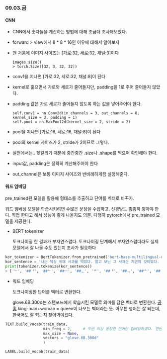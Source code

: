 ### 09.03.금

#### CNN

- CNN에서 숫자들을 계산하는 방법에 대해 조금더 조사해보았다.
- forward > view에서 8 * 8 * 16인 이유에 대해서 알아보자



- 맨 처음에 이미지 사이즈는 [가로:32, 세로:32, 채널:3]이다

  ```
  images.size()
  > torch.Size([32, 3, 32, 32])
  ```

  

- conv1을 지나면 [가로:32, 세로:32, 채널:8]이 된다

- kernel로 훑으면서 가로와 세로가 줄어들지만, padding을 1로 주어 줄어들지 않았다.

- padding 값은 가로 세로가 줄어들지 않도록 하는 값을 넣어주어야 한다.

  ```
  self.conv1 = nn.Conv2d(in_channels = 3, out_channels = 8, kernel_size = 3, padding = 1)
  self.pool = nn.MaxPool2d(kernel_size = 2, stride = 2)
  ```

  

- pool을 지나면 [가로:16, 세로:16, 채널:8]이 된다
- pool의 kernel 사이즈가 2, stride가 2이므로 그렇다.



- 실전에서는.. 헷갈리기 때문에 중간중간 .size나 .shape를 찍으며 확인해야 한다.

- input값, padding은 정확히 계산해주어야 한다
- out_channel은 보통 이미지 사이즈와 반비례하게끔 설정해준다.



#### 워드 임베딩

pre_trained된 모델을 활용해 형태소를 추출하고 단어를 벡터로 바꾸자. 

워드 임베딩 모델을 학습시키려면 수많은 문장을 수집하고, 신경망도 촘촘히 쌓아야 한다. 직접 한다고 해서 성능이 좋게 나올지도 의문. 다행히 pytorch에서 pre_trained 모델을 제공한다.

- BERT tokenizer

  토크나이징 한 결과가 부자연스럽다. 토크나이징 단계에서 부자연스럽더라도 실제 모델에서 잘 나올 수도 있는지 조사가 필요하다

```python
kor_tokenizer = BertTokenizer.from_pretrained('bert-base-multilingual-uncased')
kor_sentence = '나는 책상 위에 사과를 먹었다. 알고 보닌 그 사과는 지연의 것이었다. 그래서 지연이에게 사과했다'
print(tokenizer.tokenize(kor_sentence))
> ['ᄂ', '##ᅡ', '##ᄂ', '##ᅳ', '##ᆫ', 'ᄎ', '##ᅢ', '##ᆨ', '##ᄉ', '##ᅡ', '##ᆼ', '[UNK]', 'ᄉ', '##ᅡ', '##ᄀ', '##ᅪ', '##ᄅ', '##ᅳ', '##ᆯ', '[UNK]', '.', 'ᄋ', '##ᅡ', '##ᆯ', '##ᄀ', '##ᅩ', 'ᄇ', '##ᅩ', '##ᄂ', '##ᅵ', '##ᆫ', 'ᄀ', '##ᅳ', 'ᄉ', '##ᅡ', '##ᄀ', '##ᅪ', '##ᄂ', '##ᅳ', '##ᆫ', 'ᄌ', '##ᅵ', '##ᄋ', '##ᅧ', '##ᆫ', '##ᄋ', '##ᅴ', '[UNK]', '.', 'ᄀ', '##ᅳ', '##ᄅ', '##ᅢ', '##ᄉ', '##ᅥ', 'ᄌ', '##ᅵ', '##ᄋ', '##ᅧ', '##ᆫ', '##ᄋ', '##ᅵ', '##ᄋ', '##ᅦ', '##ᄀ', '##ᅦ', '[UNK]']
```



- 워드 임베딩

  토크나이징한 단어를 벡터로 변환한다.

  glove.6B.300d는 스탠포드에서 학습시킨 모델로 의미를 담은 벡터로 변환한다. [공홈](https://nlp.stanford.edu/projects/glove/) king-man+woman = queen이 나오는 벡터라는 뜻. 아무튼 영어는 잘 되는데, 한국어도 잘 되는지 찾아봐야겠다.

```python
TEXT.build_vocab(train_data,
                 min_freq = 2,     # 두번 이상 등장한 단어만 임베딩하겠다. 한번 등장한 단어는 임베딩하지 않겠다.
                 max_size = None,
                 vectors = "glove.6B.300d"
                 )

LABEL.build_vocab(train_data)
```

